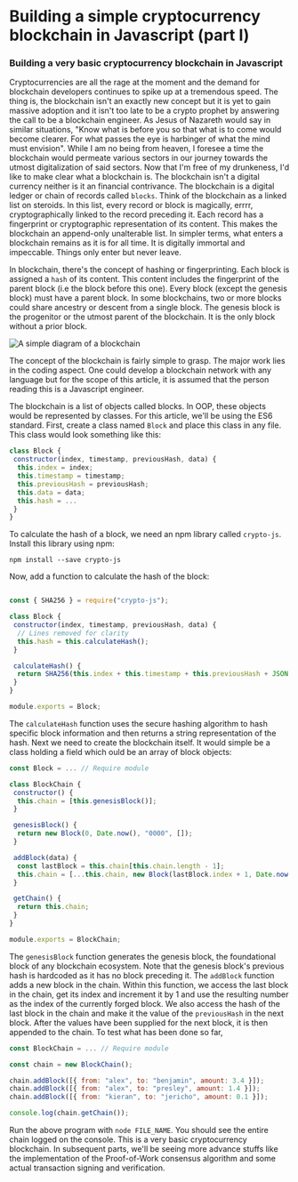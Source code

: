 # Building a simple cryptocurrency blockchain in Javascript (part I)

### Building a very basic cryptocurrency blockchain in Javascript

Cryptocurrencies are all the rage at the moment and the demand for blockchain developers continues to spike up at a tremendous speed. The thing is, the blockchain isn't an exactly new concept but it is yet to gain massive adoption and it isn't too late to be a crypto prophet by answering the call to be a blockchain engineer. As Jesus of Nazareth would say in similar situations, "Know what is before you so that what is to come would become clearer. For what passes the eye is harbinger of what the mind must envision". While I am no being from heaven, I foresee a time the blockchain would permeate various sectors in our journey towards the utmost digitalization of said sectors. Now that I'm free of my drunkeness, I'd like to make clear what a blockchain is. The blockchain isn't a digital currency neither is it an financial contrivance. The blockchain is a digital ledger or chain of records called `blocks`. Think of the blockchain as a linked list on steroids. In this list, every record or block is magically, errrr, cryptographically linked to the record preceding it. Each record has a fingerprint or cryptographic representation of its content. This makes the blockchain an append-only unalterable list. In simpler terms, what enters a blockchain remains as it is for all time. It is digitally immortal and impeccable. Things only enter but never leave.

In blockchain, there's the concept of hashing or fingerprinting. Each block is assigned a `hash` of its content. This content includes the fingerprint of the parent block (i.e the block before this one). Every block (except the genesis block) must have a parent block. In some blockchains, two or more blocks could share ancestry or descent from a single block. The genesis block is the progenitor or the utmost parent of the blockchain. It is the only block without a prior block.


![A simple diagram of a blockchain](http://spheregen.com/wp-content/uploads/2019/04/blockchain.png)

The concept of the blockchain is fairly simple to grasp. The major work lies in the coding aspect. One could develop a blockchain network with any language but for the scope of this article, it is assumed that the person reading this is a Javascript engineer.

The blockchain is a list of objects called blocks. In OOP, these objects would be represented by classes. For this article, we'll be using the ES6 standard. First, create a class named `Block` and place this class in any file. This class would look something like this:

```js
class Block {
 constructor(index, timestamp, previousHash, data) {
  this.index = index;
  this.timestamp = timestamp;
  this.previousHash = previousHash;
  this.data = data;
  this.hash = ...
 }
}
```

To calculate the hash of a block, we need an npm library called `crypto-js`. Install this library using npm:

```batch
npm install --save crypto-js
```

Now, add a function to calculate the hash of the block:

```js

const { SHA256 } = require("crypto-js");

class Block {
 constructor(index, timestamp, previousHash, data) {
  // Lines removed for clarity
  this.hash = this.calculateHash();
 }

 calculateHash() {
  return SHA256(this.index + this.timestamp + this.previousHash + JSON.stringify(this.data)).toString();
 }
}

module.exports = Block;
```

The `calculateHash` function uses the secure hashing algorithm to hash specific block information and then returns a string representation of the hash. Next we need to create the blockchain itself. It would simple be a class holding a field which ould be an array of block objects:

```js
const Block = ... // Require module

class BlockChain {
 constructor() {
  this.chain = [this.genesisBlock()];
 }

 genesisBlock() {
  return new Block(0, Date.now(), "0000", []);
 }

 addBlock(data) {
  const lastBlock = this.chain[this.chain.length - 1];
  this.chain = [...this.chain, new Block(lastBlock.index + 1, Date.now(), lastBlock.hash, data)];
 }

 getChain() {
  return this.chain;
 }
}

module.exports = BlockChain;
```

The `genesisBlock` function generates the genesis block, the foundational block of any blockchain ecosystem. Note that the genesis block's previous hash is hardcoded as it has no block preceding it. The `addBlock` function adds a new block in the chain. Within this function, we access the last block in the chain, get its index and increment it by 1 and use the resulting number as the index of the currently forged block. We also access the hash of the last block in the chain and make it the value of the `previousHash` in the next block. After the values have been supplied for the next block, it is then appended to the chain. To test what has been done so far,

```js
const BlockChain = ... // Require module

const chain = new BlockChain();

chain.addBlock([{ from: "alex", to: "benjamin", amount: 3.4 }]);
chain.addBlock([{ from: "alex", to: "presley", amount: 1.4 }]);
chain.addBlock([{ from: "kieran", to: "jericho", amount: 0.1 }]);

console.log(chain.getChain());
```

Run the above program with `node FILE_NAME`. You should see the entire chain logged on the console. This is a very basic cryptocurrency blockchain. In subsequent parts, we'll be seeing more advance stuffs like the implementation of the Proof-of-Work consensus algorithm and some actual transaction signing and verification.